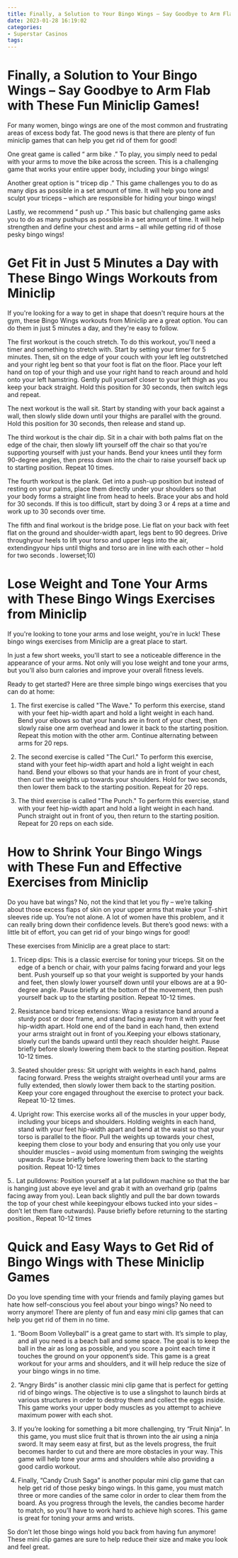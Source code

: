 ```yaml
---
title: Finally, a Solution to Your Bingo Wings – Say Goodbye to Arm Flab with These Fun Miniclip Games!
date: 2023-01-28 16:19:02
categories:
- Superstar Casinos
tags:
---
```



#  Finally, a Solution to Your Bingo Wings – Say Goodbye to Arm Flab with These Fun Miniclip Games!

For many women, bingo wings are one of the most common and frustrating areas of excess body fat. The good news is that there are plenty of fun miniclip games that can help you get rid of them for good!

One great game is called “ arm bike .” To play, you simply need to pedal with your arms to move the bike across the screen. This is a challenging game that works your entire upper body, including your bingo wings!

Another great option is “ tricep dip .” This game challenges you to do as many dips as possible in a set amount of time. It will help you tone and sculpt your triceps – which are responsible for hiding your bingo wings!

Lastly, we recommend “ push up .” This basic but challenging game asks you to do as many pushups as possible in a set amount of time. It will help strengthen and define your chest and arms – all while getting rid of those pesky bingo wings!

#  Get Fit in Just 5 Minutes a Day with These Bingo Wings Workouts from Miniclip

If you're looking for a way to get in shape that doesn't require hours at the gym, these Bingo Wings workouts from Miniclip are a great option. You can do them in just 5 minutes a day, and they're easy to follow.

The first workout is the couch stretch. To do this workout, you'll need a timer and something to stretch with. Start by setting your timer for 5 minutes. Then, sit on the edge of your couch with your left leg outstretched and your right leg bent so that your foot is flat on the floor. Place your left hand on top of your thigh and use your right hand to reach around and hold onto your left hamstring. Gently pull yourself closer to your left thigh as you keep your back straight. Hold this position for 30 seconds, then switch legs and repeat.

The next workout is the wall sit. Start by standing with your back against a wall, then slowly slide down until your thighs are parallel with the ground. Hold this position for 30 seconds, then release and stand up.

The third workout is the chair dip. Sit in a chair with both palms flat on the edge of the chair, then slowly lift yourself off the chair so that you're supporting yourself with just your hands. Bend your knees until they form 90-degree angles, then press down into the chair to raise yourself back up to starting position. Repeat 10 times.

The fourth workout is the plank. Get into a push-up position but instead of resting on your palms, place them directly under your shoulders so that your body forms a straight line from head to heels. Brace your abs and hold for 30 seconds. If this is too difficult, start by doing 3 or 4 reps at a time and work up to 30 seconds over time.

The fifth and final workout is the bridge pose. Lie flat on your back with feet flat on the ground and shoulder-width apart, legs bent to 90 degrees. Drive throughyour heels to lift your torso and upper legs into the air, extendingyour hips until thighs and torso are in line with each other – hold for two seconds . lowerset;10)

#  Lose Weight and Tone Your Arms with These Bingo Wings Exercises from Miniclip

If you're looking to tone your arms and lose weight, you're in luck! These bingo wings exercises from Miniclip are a great place to start.

In just a few short weeks, you'll start to see a noticeable difference in the appearance of your arms. Not only will you lose weight and tone your arms, but you'll also burn calories and improve your overall fitness levels.

Ready to get started? Here are three simple bingo wings exercises that you can do at home:

1. The first exercise is called "The Wave." To perform this exercise, stand with your feet hip-width apart and hold a light weight in each hand. Bend your elbows so that your hands are in front of your chest, then slowly raise one arm overhead and lower it back to the starting position. Repeat this motion with the other arm. Continue alternating between arms for 20 reps.

2. The second exercise is called "The Curl." To perform this exercise, stand with your feet hip-width apart and hold a light weight in each hand. Bend your elbows so that your hands are in front of your chest, then curl the weights up towards your shoulders. Hold for two seconds, then lower them back to the starting position. Repeat for 20 reps.

3. The third exercise is called "The Punch." To perform this exercise, stand with your feet hip-width apart and hold a light weight in each hand. Punch straight out in front of you, then return to the starting position. Repeat for 20 reps on each side.

#  How to Shrink Your Bingo Wings with These Fun and Effective Exercises from Miniclip

Do you have bat wings? No, not the kind that let you fly – we’re talking about those excess flaps of skin on your upper arms that make your T-shirt sleeves ride up. You’re not alone. A lot of women have this problem, and it can really bring down their confidence levels. But there’s good news: with a little bit of effort, you can get rid of your bingo wings for good!

These exercises from Miniclip are a great place to start:

1. Tricep dips: This is a classic exercise for toning your triceps. Sit on the edge of a bench or chair, with your palms facing forward and your legs bent. Push yourself up so that your weight is supported by your hands and feet, then slowly lower yourself down until your elbows are at a 90-degree angle. Pause briefly at the bottom of the movement, then push yourself back up to the starting position. Repeat 10-12 times.

2. Resistance band tricep extensions: Wrap a resistance band around a sturdy post or door frame, and stand facing away from it with your feet hip-width apart. Hold one end of the band in each hand, then extend your arms straight out in front of you.Keeping your elbows stationary, slowly curl the bands upward until they reach shoulder height. Pause briefly before slowly lowering them back to the starting position. Repeat 10-12 times.

3. Seated shoulder press: Sit upright with weights in each hand, palms facing forward. Press the weights straight overhead until your arms are fully extended, then slowly lower them back to the starting position. Keep your core engaged throughout the exercise to protect your back. Repeat 10-12 times.

4. Upright row: This exercise works all of the muscles in your upper body, including your biceps and shoulders. Holding weights in each hand, stand with your feet hip-width apart and bend at the waist so that your torso is parallel to the floor. Pull the weights up towards your chest, keeping them close to your body and ensuring that you only use your shoulder muscles – avoid using momentum from swinging the weights upwards. Pause briefly before lowering them back to the starting position. Repeat 10-12 times

5.. Lat pulldowns: Position yourself at a lat pulldown machine so that the bar is hanging just above eye level and grab it with an overhand grip (palms facing away from you). Lean back slightly and pull the bar down towards the top of your chest while keepingyour elbows tucked into your sides – don’t let them flare outwards). Pause briefly before returning to the starting position., Repeat 10-12 times

#  Quick and Easy Ways to Get Rid of Bingo Wings with These Miniclip Games

Do you love spending time with your friends and family playing games but hate how self-conscious you feel about your bingo wings? No need to worry anymore! There are plenty of fun and easy mini clip games that can help you get rid of them in no time.

1. “Boom Boom Volleyball” is a great game to start with. It’s simple to play, and all you need is a beach ball and some space. The goal is to keep the ball in the air as long as possible, and you score a point each time it touches the ground on your opponent’s side. This game is a great workout for your arms and shoulders, and it will help reduce the size of your bingo wings in no time.

2. “Angry Birds” is another classic mini clip game that is perfect for getting rid of bingo wings. The objective is to use a slingshot to launch birds at various structures in order to destroy them and collect the eggs inside. This game works your upper body muscles as you attempt to achieve maximum power with each shot.

3. If you’re looking for something a bit more challenging, try “Fruit Ninja”. In this game, you must slice fruit that is thrown into the air using a ninja sword. It may seem easy at first, but as the levels progress, the fruit becomes harder to cut and there are more obstacles in your way. This game will help tone your arms and shoulders while also providing a good cardio workout.

4. Finally, “Candy Crush Saga” is another popular mini clip game that can help get rid of those pesky bingo wings. In this game, you must match three or more candies of the same color in order to clear them from the board. As you progress through the levels, the candies become harder to match, so you’ll have to work hard to achieve high scores. This game is great for toning your arms and wrists.

So don’t let those bingo wings hold you back from having fun anymore! These mini clip games are sure to help reduce their size and make you look and feel great.